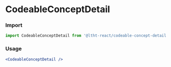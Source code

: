 # CodeableConceptDetail

<!-- STORY -->

### Import

```js
import CodeableConceptDetail from '@ltht-react/codeable-concept-detail'
```

### Usage

```jsx
<CodeableConceptDetail />
```
